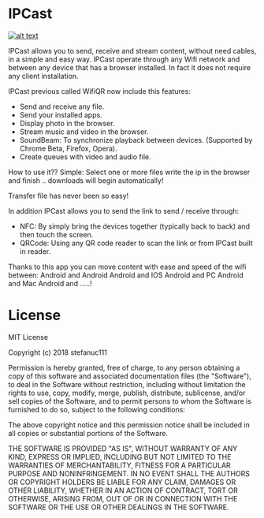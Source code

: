 # IPCast

[![alt text](https://developer.android.com/images/brand/en_generic_rgb_wo_60.png "Download on the PlayStore")](https://play.google.com/store/apps/details?id=it.SFApps.wifiqr)


IPCast allows you to send, receive and stream content, without need cables, in a simple and easy way. 
IPCast operate through any Wifi network and between any device that has a browser installed. In fact it does not require any client installation.

IPCast previous called WifiQR now include this features:

* Send and receive any file.
* Send your installed apps.
* Display photo in the browser.
* Stream music and video in the browser.
* SoundBeam: To synchronize playback between devices. (Supported by Chrome Beta, Firefox, Opera).
* Create queues with video and audio file.


How to use it??
Simple: Select one or more files write the ip in the browser and finish .. downloads will begin automatically!

Transfer file has never been so easy!

In addition IPCast allows you to send the link to send / receive through:

* NFC: By simply bring the devices together (typically back to back) and then touch the screen.
* QRCode: Using any QR code reader to scan the link or from IPCast built in reader.



Thanks to this app you can move content with ease and speed of the wifi between:
Android and Android
Android and IOS
Android and PC
Android and Mac
Android and .....!

# License

MIT License

Copyright (c) 2018 stefanuc111

Permission is hereby granted, free of charge, to any person obtaining a copy
of this software and associated documentation files (the "Software"), to deal
in the Software without restriction, including without limitation the rights
to use, copy, modify, merge, publish, distribute, sublicense, and/or sell
copies of the Software, and to permit persons to whom the Software is
furnished to do so, subject to the following conditions:

The above copyright notice and this permission notice shall be included in all
copies or substantial portions of the Software.

THE SOFTWARE IS PROVIDED "AS IS", WITHOUT WARRANTY OF ANY KIND, EXPRESS OR
IMPLIED, INCLUDING BUT NOT LIMITED TO THE WARRANTIES OF MERCHANTABILITY,
FITNESS FOR A PARTICULAR PURPOSE AND NONINFRINGEMENT. IN NO EVENT SHALL THE
AUTHORS OR COPYRIGHT HOLDERS BE LIABLE FOR ANY CLAIM, DAMAGES OR OTHER
LIABILITY, WHETHER IN AN ACTION OF CONTRACT, TORT OR OTHERWISE, ARISING FROM,
OUT OF OR IN CONNECTION WITH THE SOFTWARE OR THE USE OR OTHER DEALINGS IN THE
SOFTWARE.
